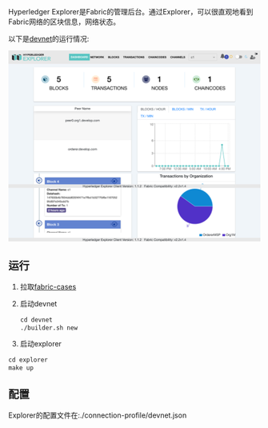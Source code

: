 Hyperledger Explorer是Fabric的管理后台。通过Explorer，可以很直观地看到Fabric网络的区块信息，网络状态。

以下是[devnet](https://github.com/stephenwu2020/fabric-cases/tree/master/devnet)的运行情况:

![devnet](/book/fabric/devnet.png)

## 运行
1. 拉取[fabric-cases](https://github.com/stephenwu2020/fabric-cases)
2. 启动devnet
   ```
   cd devnet
   ./builder.sh new
   ```

3. 启动explorer
  ```
  cd explorer
  make up
  ```

## 配置
Explorer的配置文件在:./connection-profile/devnet.json